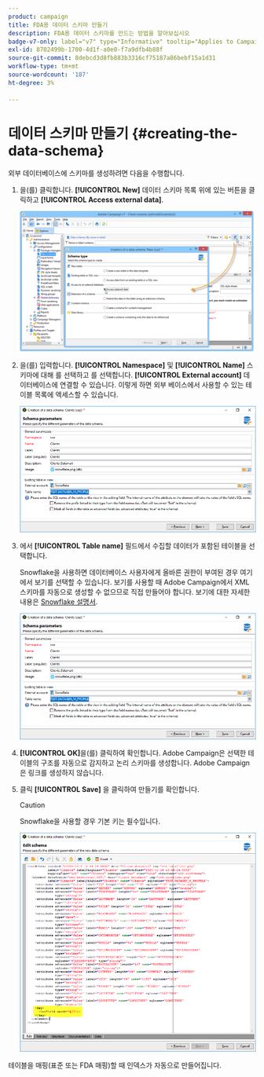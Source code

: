 ```yaml
---
product: campaign
title: FDA용 데이터 스키마 만들기
description: FDA용 데이터 스키마를 만드는 방법을 알아보십시오
badge-v7-only: label="v7" type="Informative" tooltip="Applies to Campaign Classic v7 only"
exl-id: 8702499b-1700-4d1f-a0e0-f7a9dfb4b88f
source-git-commit: 8debcd3d8fb883b3316cf75187a86bebf15a1d31
workflow-type: tm+mt
source-wordcount: '187'
ht-degree: 3%

---
```


# 데이터 스키마 만들기 {#creating-the-data-schema}



외부 데이터베이스에 스키마를 생성하려면 다음을 수행합니다.

1. 을(를) 클릭합니다. **[!UICONTROL New]** 데이터 스키마 목록 위에 있는 버튼을 클릭하고 **[!UICONTROL Access external data]**.

   ![](assets/wf_new_schema_fda.png)

1. 을(를) 입력합니다. **[!UICONTROL Namespace]** 및  **[!UICONTROL Name]** 스키마에 대해 를 선택하고 를 선택합니다. **[!UICONTROL External account]** 데이터베이스에 연결할 수 있습니다. 이렇게 하면 외부 베이스에서 사용할 수 있는 테이블 목록에 액세스할 수 있습니다.

   ![](assets/wf_new_schema_select_table_fda.png)

1. 에서 **[!UICONTROL Table name]** 필드에서 수집할 데이터가 포함된 테이블을 선택합니다.

   Snowflake을 사용하면 데이터베이스 사용자에게 올바른 권한이 부여된 경우 여기에서 보기를 선택할 수 있습니다. 보기를 사용할 때 Adobe Campaign에서 XML 스키마를 자동으로 생성할 수 없으므로 직접 만들어야 합니다. 보기에 대한 자세한 내용은 [Snowflake 설명서](https://docs.snowflake.com/en/user-guide/views-introduction.html).

   ![](assets/wf_new_schema_select_table_fda.png)

1. **[!UICONTROL OK]**&#x200B;을(를) 클릭하여 확인합니다. Adobe Campaign은 선택한 테이블의 구조를 자동으로 감지하고 논리 스키마를 생성합니다. Adobe Campaign은 링크를 생성하지 않습니다.

1. 클릭 **[!UICONTROL Save]** 을 클릭하여 만들기를 확인합니다.

   >[!CAUTION]
   >
   >Snowflake을 사용할 경우 기본 키는 필수입니다.

   ![](assets/wf_new_schema_generate_fda.png)

테이블을 매핑(표준 또는 FDA 매핑)할 때 인덱스가 자동으로 만들어집니다.
